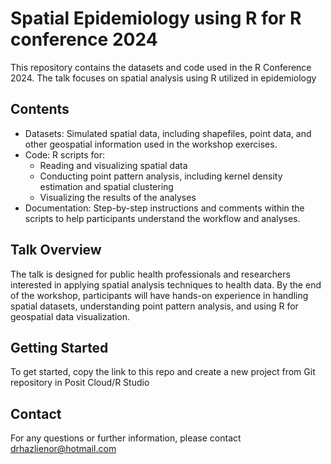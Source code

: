 # Spatial Epidemiology using R for R conference 2024

This repository contains the datasets and code used in the R Conference 2024. The talk focuses on spatial analysis using R utilized in epidemiology

## Contents
- Datasets: Simulated spatial data, including shapefiles, point data, and other geospatial information used in the workshop exercises.
- Code: R scripts for:
  - Reading and visualizing spatial data
  - Conducting point pattern analysis, including kernel density estimation and spatial clustering
  - Visualizing the results of the analyses
- Documentation: Step-by-step instructions and comments within the scripts to help participants understand the workflow and analyses.

## Talk Overview
The talk is designed for public health professionals and researchers interested in applying spatial analysis techniques to health data. By the end of the workshop, participants will have hands-on experience in handling spatial datasets, understanding point pattern analysis, and using R for geospatial data visualization.

## Getting Started
To get started, copy the link to this repo and create a new project from Git repository in Posit Cloud/R Studio

## Contact
For any questions or further information, please contact drhazlienor@hotmail.com
